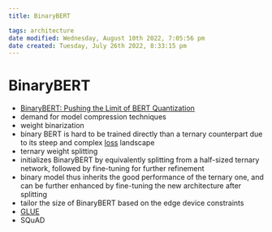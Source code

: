 ```yaml
---
title: BinaryBERT

tags: architecture 
date modified: Wednesday, August 10th 2022, 7:05:56 pm
date created: Tuesday, July 26th 2022, 8:33:15 pm
---
```


# BinaryBERT
- [BinaryBERT: Pushing the Limit of BERT Quantization](https://arxiv.org/abs/2012.15701)
- demand for model compression techniques
- weight binarization
- binary BERT is hard to be trained directly than a ternary counterpart due to its steep and complex [loss](loss.md) landscape
- ternary weight splitting
- initializes BinaryBERT by equivalently splitting from a half-sized ternary network, followed by fine-tuning for further refinement
- binary model thus inherits the good performance of the ternary one, and can be further enhanced by fine-tuning the new architecture after splitting
- tailor the size of BinaryBERT based on the edge device constraints
- [GLUE](GLUE.md)
- SQuAD

